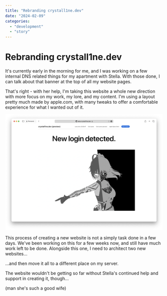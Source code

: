```yaml
---
title: "Rebranding crystall1ne.dev"
date: "2024-02-09"
categories: 
  - "development"
  - "story"
---
```


# Rebranding crystall1ne.dev

It's currently early in the morning for me, and I was working on a few internal DNS related things for my apartment with Stella. With those done, I can talk about that banner at the top of all my website pages.

That's right - with her help, I'm taking this website a whole new direction with more focus on my work, my lore, and my content. I'm using a layout pretty much made by apple.com, with many tweaks to offer a comfortable experience for what I wanted out of it.

![The new home for everything crystall1nedev.](../../../../images/2024/02/02-09-new-site.png)

This process of creating a new website is not a simply task done in a few days. We've been working on this for a few weeks now, and still have much work left to be done. Alongside this one, I need to architect two new websites...

...and then move it all to a different place on my server.

The website wouldn't be getting so far without Stella's continued help and support in creating it, though...

(man she's such a good wife)
